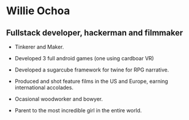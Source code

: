 # Willie Ochoa
## Fullstack developer, hackerman and filmmaker
+ Tinkerer and Maker.

+ Developed 3 full android games (one using cardboar VR)

- Developed a sugarcube framework for twine for RPG narrative.

- Produced and shot feature films in the US and Europe, earning international accolades.

- Ocasional woodworker and bowyer.

- Parent to the most incredible girl in the entire world.
